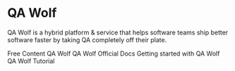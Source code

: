 # QA Wolf

QA Wolf is a hybrid platform & service that helps software teams ship better software faster by taking QA completely off their plate.

<ResourceGroupTitle>Free Content</ResourceGroupTitle>
<BadgeLink colorScheme='blue' badgeText='Official Website' href='https://www.qawolf.com/'>QA Wolf</BadgeLink>
<BadgeLink colorScheme='blue' badgeText='Official Docs' href='https://app.qawolf.com/docs/why-qa-wolf'>QA Wolf Official Docs</BadgeLink>
<BadgeLink badgeText='Guide' colorScheme='green' href='https://app.qawolf.com/docs/create-a-test'>Getting started with QA Wolf</BadgeLink>
<BadgeLink badgeText='Watch' href='https://www.youtube.com/watch?v=BRxVu0De-4k&list=PL33T95M59Kkg1zKCU5NHc2g2XYXOs3-DU'>QA Wolf Tutorial</BadgeLink>
